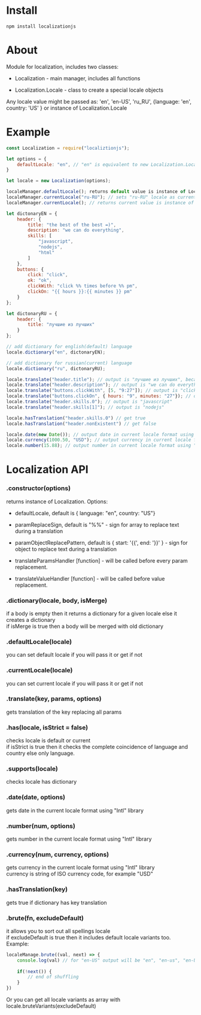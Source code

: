 # Install 
`npm install localizationjs`

# About
Module for localization, includes two classes:

* Localization - main manager, includes all functions

* Localization.Locale - class to create a special locale objects

Any locale value might be passed as: 'en', 'en-US', 'ru_RU', {language: 'en', country: 'US' } or instance of Localization.Locale

# Example
```js
const Localization = require("localiztionjs");

let options = {
    defaultLocale: "en", // "en" is equivalent to new Localization.Locale("en")
}

let locale = new Localization(options);

localeManager.defaultLocale(); returns default value is instance of Localization.Locale 
localeManager.currentLocale("ru-RU"); // sets "ru-RU" locale as current
localeManager.currentLocale(); // returns current value is instance of Localization.Locale

let dictonaryEN = {
    header: {
        title: "the best of the best =)",
        description: "we can do everything",
        skills: [
            "javascript",
            "nodejs",
            "html"
        ]
    },
    buttons: {
        click: "click",
        ok: "ok",
        clickWith: "click %% times before %% pm",
        clickOn: "{{ hours }}:{{ minutes }} pm"
    }
};

let dictonaryRU = {
    header: {
        title: "лучшие из лучших"
    }
};

// add dictionary for english(default) language
locale.dictionary("en", dictonaryEN);

// add dictionary for russian(current) language
locale.dictionary("ru", dictonaryRU);

locale.translate("header.title"); // output is "лучшие из лучших", because current locale is more important
locale.translate("header.description"); // output is "we can do everything", because current locale has not a value for this key
locale.translate("buttons.clickWith", [5, "9:27"]); // output is "click 5 times before 9:27 pm"
locale.translate("buttons.clickOn", { hours: "9", minutes: "27"}); // output is "9:27 pm"
locale.translate("header.skills.0"); // output is "javascript"
locale.translate("header.skills[1]"); // output is "nodejs"

locale.hasTranslation("header.skills.0") // get true
locale.hasTranslation("header.nonExistent") // get false

locale.date(new Date()); // output date in current locale format using "Intl" library
locale.currency(1000.50, "USD"); // output currency in current locale format using "Intl" library
locale.number(15.88); // output number in current locale format using "Intl" library

```

# Localization API
### .constructor(options)
returns instance of Localization. Options:

* defaultLocale, default is { language: "en", country: "US"}

* paramReplaceSign, default is "%%" - sign for array to replace text during a translation

* paramObjectReplacePattern, default is { start: '{{', end: '}}' } - sign for object to replace text during a translation

* translateParamsHandler [function] - will be called before every param replacement.

* translateValueHandler [function] -  will be called before value replacement.

### .dictionary(locale, body, isMerge)
if a body is empty then it returns a dictionary for a given locale else it creates a dictionary  
if isMerge is true then a body will be merged with old dictionary

### .defaultLocale(locale)
you can set default locale if  you will pass it or get if not

### .currentLocale(locale)
you can set current locale if  you will pass it or get if not

### .translate(key, params, options) 
gets translation of the key replacing all params

### .has(locale, isStrict = false) 
checks locale is default or current  
if isStrict is true then it checks the complete coincidence of language and country else only language.

### .supports(locale) 
checks locale has dictionary

### .date(date, options) 
gets date in the current locale format using "Intl" library

### .number(num, options) 
gets number in the current locale format using "Intl" library

### .currency(num, currency, options) 
gets currency in the current locale format using "Intl" library  
currency is string of ISO currency code, for example "USD"

### .hasTranslation(key) 
gets true if dictionary has key translation  

### .brute(fn, excludeDefault)
it allows you to sort out all spellings locale   
if excludeDefault is true then it includes default locale variants too. Example:

```js
localeManage.brute((val, next) => {
    console.log(val) // for "en-US" output will be "en", "en-us", "en-US", "en_US" e.t.c
        
    if(!next()) {
        // end of shuffling 
    }
})

```
Or you can get all locale variants as array with locale.bruteVariants(excludeDefault)





